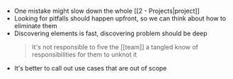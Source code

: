 - One mistake might slow down the whole [[2 - Projects|project]]
- Looking for pitfalls should happen upfront, so we can think about how to eliminate them
- Discovering elements is fast, discovering problem should be deep
  > It's not responsible to five the [[team]] a tangled know of responsibilities for them to unknot it
- It's better to call out use cases that are out of scope
